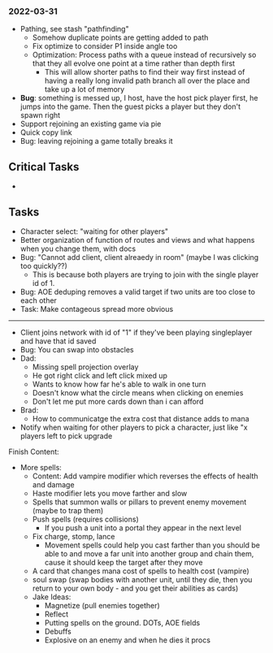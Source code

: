 ### 2022-03-31
- Pathing, see stash "pathfinding"
    - Somehow duplicate points are getting added to path
    - Fix optimize to consider P1 inside angle too
    - Optimization: Process paths with a queue instead of recursively so that they all evolve one point at a time rather than depth first
        - This will allow shorter paths to find their way first instead of having a really long invalid path branch all over the place and take up a lot of memory
- **Bug**: something is messed up, I host, have the host pick player first, he jumps into the game.  Then the guest picks a player but they don't spawn right
- Support rejoining an existing game via pie
- Quick copy link
- Bug: leaving rejoining a game totally breaks it

## Critical Tasks
-
## Tasks
- Character select: "waiting  for other players"
- Better organization of function of routes and views and what happens when you change them, with docs
- Bug: "Cannot add client, client alreaedy in room" (maybe I was clicking too quickly??)
    - This is because both players are trying to join with the single player id of 1.
- Bug: AOE deduping removes a valid target if two units are too close to each other
- Task: Make contageous spread more obvious
---
- Client joins network with id of "1" if they've been playing singleplayer and have that id saved
- Bug: You can swap into obstacles
- Dad:
    - Missing spell projection overlay
    - He got right click and left click mixed up
    - Wants to know how far he's able to walk in one turn
    - Doesn't know what the circle means when clicking on enemies
    - Don't let me put more cards down than i can afford
- Brad:
    - How to communicatge the extra cost that distance adds to mana
- Notify when waiting for other players to pick a character, just like "x players left to pick upgrade

Finish Content:
- More spells:
    - Content: Add vampire modifier which reverses the effects of health and damage
    - Haste modifier lets you move farther and slow
    - Spells that summon walls or pillars to prevent enemy movement (maybe to trap them)
    - Push spells (requires collisions)
        - If you push a unit into a portal they appear in the next level
    - Fix charge, stomp, lance
        - Movement spells could help you cast farther than you should be able to and move a far unit into another group and chain them, cause it should keep the target after they move
    - A card that changes mana cost of spells to health cost (vampire)
    - soul swap (swap bodies with another unit, until they die, then you return to your own body - and you get their abilities as cards)
    - Jake Ideas:
        - Magnetize (pull enemies together)
        - Reflect
        - Putting spells on the ground. DOTs, AOE fields
        - Debuffs
        - Explosive on an enemy and when he dies it procs